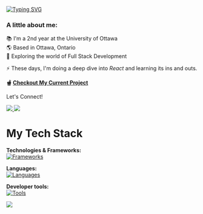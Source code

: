 [![Typing SVG](https://readme-typing-svg.demolab.com?font=JetBrains+Mono&weight=500&size=32&pause=1000&color=89B4FA&background=7865FF00&random=false&width=435&lines=Hey+There!+%F0%9F%91%8B;I'm+Raman+Gupta)](https://git.io/typing-svg) 
<br />

### A little about me: <br>
📚 I'm a 2nd year at the University of Ottawa <br>
🌎 Based in Ottawa, Ontario <br>
🔎 Exploring the world of Full Stack Development <br>

⚡ These days, I'm doing a deep dive into *React* and learning its ins and outs.

**🫕 [Checkout My Current Project](https://github.com/g-raman/uo-scraper)**

Let's Connect!
<div>
  <a href="mailto:gr.gupta.raman@gmail.com">
    <img src="https://img.shields.io/badge/Gmail-D14836?style=for-the-badge&logo=gmail&logoColor=white"/>
  </a> 
  
  <a href="https://www.linkedin.com/in/gupta-raman/" target="_blank">
    <img src="https://img.shields.io/badge/LinkedIn-0077B5?style=for-the-badge&logo=linkedin&logoColor=white"/>
  </a>
</div>

# My Tech Stack
**Technologies & Frameworks:** <br />
[![Frameworks](https://skillicons.dev/icons?i=react,nodejs,mongodb,express,tailwind,sass,docker)](https://skillicons.dev)

**Languages:** <br />
[![Languages](https://skillicons.dev/icons?i=js,html,css,python,java,lua)](https://skillicons.dev)

**Developer tools:** <br />
[![Tools](https://skillicons.dev/icons?i=neovim,vim,postman,figma,git,github)](https://skillicons.dev)

<picture>
  <source
    srcset="https://github-readme-stats.vercel.app/api/top-langs/?username=g-raman&layout=compact&theme=default"
    media="(prefers-color-scheme: light)"
  />
  <source
    srcset="https://github-readme-stats.vercel.app/api/top-langs/?username=g-raman&layout=compact&theme=github_dark"
    media="(prefers-color-scheme: dark), (prefers-color-scheme: no-preference)"
  />
  <img src="https://github-readme-stats.vercel.app/api/top-langs/?username=g-raman&layout=compact&theme=default" />
</picture>

